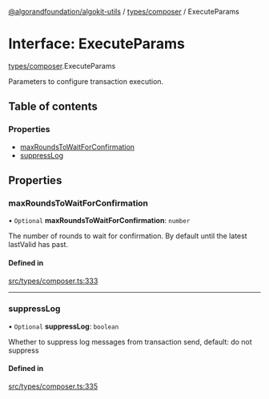 [@algorandfoundation/algokit-utils](../README.md) / [types/composer](../modules/types_composer.md) / ExecuteParams

# Interface: ExecuteParams

[types/composer](../modules/types_composer.md).ExecuteParams

Parameters to configure transaction execution.

## Table of contents

### Properties

- [maxRoundsToWaitForConfirmation](types_composer.ExecuteParams.md#maxroundstowaitforconfirmation)
- [suppressLog](types_composer.ExecuteParams.md#suppresslog)

## Properties

### maxRoundsToWaitForConfirmation

• `Optional` **maxRoundsToWaitForConfirmation**: `number`

The number of rounds to wait for confirmation. By default until the latest lastValid has past.

#### Defined in

[src/types/composer.ts:333](https://github.com/algorandfoundation/algokit-utils-ts/blob/main/src/types/composer.ts#L333)

___

### suppressLog

• `Optional` **suppressLog**: `boolean`

Whether to suppress log messages from transaction send, default: do not suppress

#### Defined in

[src/types/composer.ts:335](https://github.com/algorandfoundation/algokit-utils-ts/blob/main/src/types/composer.ts#L335)
